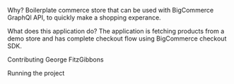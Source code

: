 Why?
Boilerplate commerce store that can be used with BigCommerce GraphQl API, to quickly make a shopping experance.

What does this application do?
The application is fetching products from a demo store and has complete checkout flow using BigCommerce checkout SDK.

Contributing
George FitzGibbons

Running the project

